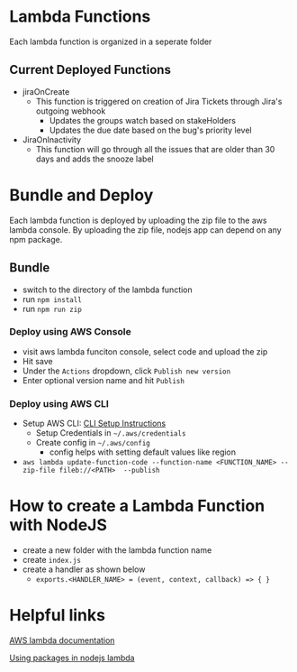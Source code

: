 # Lambda Functions
Each lambda function is organized in a seperate folder

## Current Deployed Functions
- jiraOnCreate
  - This function is triggered on creation of Jira Tickets through Jira's outgoing webhook
    - Updates the groups watch based on stakeHolders
    - Updates the due date based on the bug's priority level
- JiraOnInactivity
  - This function will go through all the issues that are older than 30 days and adds the snooze label

# Bundle and Deploy
Each lambda function is deployed by uploading the zip file to the aws lambda console. By uploading
the zip file, nodejs app can depend on any npm package.

## Bundle
- switch to the directory of the lambda function
- run `npm install`
- run `npm run zip`

### Deploy using AWS Console
- visit aws lambda funciton console, select code and upload the zip
- Hit save
- Under the `Actions` dropdown, click `Publish new version`
- Enter optional version name and hit `Publish`

### Deploy using AWS CLI
- Setup AWS CLI: [CLI Setup Instructions](http://docs.aws.amazon.com/cli/latest/userguide/installing.html)
  - Setup Credentials in `~/.aws/credentials`
  - Create config in `~/.aws/config`
    - config helps with setting default values like region
- `aws lambda update-function-code --function-name <FUNCTION_NAME> --zip-file fileb://<PATH>  --publish`

# How to create a Lambda Function with NodeJS
- create a new folder with the lambda function name
- create `index.js`
- create a handler as shown below
  - ```exports.<HANDLER_NAME> = (event, context, callback) => { }```

# Helpful links
[AWS lambda documentation](http://docs.aws.amazon.com/lambda/latest/dg/nodejs-prog-model-handler.html)

[Using packages in nodejs lambda](https://aws.amazon.com/blogs/compute/nodejs-packages-in-lambda/)
